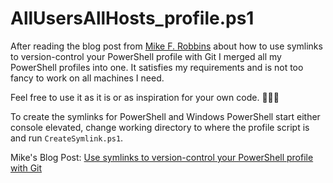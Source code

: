 # AllUsersAllHosts_profile.ps1

After reading the blog post from [Mike F. Robbins](https://mikefrobbins.com/about/) about how to use symlinks to version-control your PowerShell profile with Git I merged all my PowerShell profiles into one.
It satisfies my requirements and is not too fancy to work on all machines I need.

Feel free to use it as it is or as inspiration for your own code. 🤟🏼😉

To create the symlinks for PowerShell and Windows PowerShell start either console elevated, change working directory to where the profile script is and run `CreateSymlink.ps1`.

Mike's Blog Post: [Use symlinks to version-control your PowerShell profile with Git](https://mikefrobbins.com/2023/11/09/use-symlinks-to-version-control-your-powershell-profile-with-git/)
